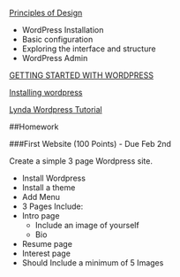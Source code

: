 [Principles of Design](https://github.com/zevenrodriguez/CIM111/blob/master/slides/Principles%20of%20Design.pdf)

* WordPress Installation
* Basic configuration
* Exploring the interface and structure
* WordPress Admin

[GETTING STARTED WITH WORDPRESS](http://dh-docs.objects.dreamhost.com/getting-started-with-wordpress.pdf)

[Installing wordpress](https://help.dreamhost.com/hc/en-us/articles/215915837-How-do-I-install-a-One-Click-Install-)

[Lynda Wordpress Tutorial](http://www.lynda.com/WordPress-training-tutorials/330-0.html)


##Homework

###First Website (100 Points) - Due Feb 2nd

Create a simple 3 page Wordpress site. 
* Install Wordpress
 * Install a theme
 * Add Menu
* 3 Pages Include:
 * Intro page
   * Include an image of yourself
    * Bio
 * Resume page
 * Interest page
  * Should Include a minimum of 5 Images
